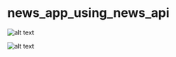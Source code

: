 # news_app_using_news_api
 

![alt text](https://i.imgur.com/YjEiBwx.png)

![alt text](https://i.imgur.com/3m8xizn.png)
